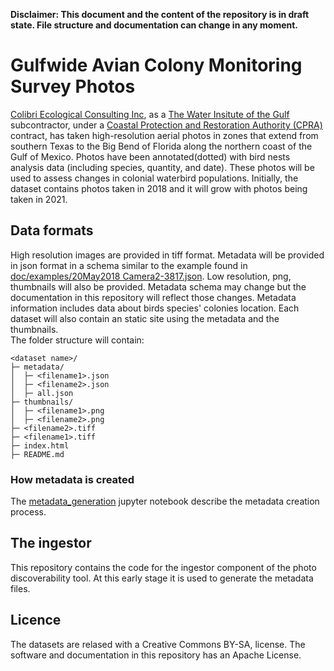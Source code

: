 ﻿**Disclaimer: This document and the content of the repository is in draft state.  File structure and documentation can change in any moment.** 
# Gulfwide Avian Colony Monitoring Survey Photos


[Colibri Ecological Consulting Inc](https://colibri-ecology.com/), as a [The Water Insitute of the Gulf](https://thewaterinstitute.org/) subcontractor, under a [Coastal Protection and Restoration Authority (CPRA)](https://coastal.la.gov/) contract, has taken high-resolution aerial photos in zones that extend from southern Texas to the Big Bend of Florida along the northern coast of the Gulf of Mexico. 
Photos have been annotated(dotted) with bird nests analysis data (including species, quantity, and date). These photos will be used to assess changes in colonial waterbird populations. 
Initially, the dataset contains photos taken in 2018 and it will grow with photos being taken in 2021. 

## Data formats 

High resolution images are provided in tiff format. 
Metadata will be provided in json format in a schema similar to the example found in [doc/examples/20May2018 Camera2-3817.json](doc/examples/20May2018%20Camera2-3817.json). 
Low resolution, png, thumbnails will also be provided. 
Metadata schema may change but the documentation in this repository will reflect those changes. Metadata information includes data about birds species' colonies location.
Each dataset will also contain an static site using the metadata and the thumbnails.  
The folder structure will contain: 
```
<dataset name>/
├─ metadata/
│  ├─ <filename1>.json
│  ├─ <filename2>.json
│  ├─ all.json
├─ thumbnails/
│  ├─ <filename1>.png
│  ├─ <filename2>.png
├─ <filename2>.tiff
├─ <filename1>.tiff
├─ index.html
├─ README.md
```
### How metadata is created
The [metadata_generation](doc/metadata_generation.ipynb) jupyter notebook describe the metadata creation process. 

## The ingestor
This repository contains the code for the ingestor component of the photo discoverability tool. At this early stage it is used to generate the metadata files.

## Licence

The datasets are relased with a Creative Commons BY-SA, license. 
The software and documentation in this repository has an Apache License. 
